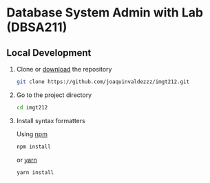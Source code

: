 # Database System Admin with Lab (DBSA211)

## Local Development

1. Clone or [download](https://github.com/joaquinvaldezzz/imgt212/archive/refs/heads/main.zip) the repository

   ```bash
   git clone https://github.com/joaquinvaldezzz/imgt212.git
   ```

2. Go to the project directory

   ```bash
   cd imgt212
   ```

3. Install syntax formatters

   Using [npm](https://www.npmjs.com/)

   ```bash
   npm install
   ```

   or [yarn](https://yarnpkg.com/)

   ```bash
   yarn install
   ```
